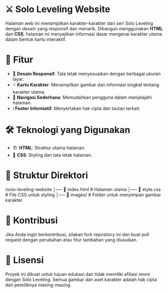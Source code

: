 # ⚔️ Solo Leveling Website
Halaman web ini menampilkan karakter-karakter dari seri Solo Leveling dengan desain yang responsif dan menarik. Dibangun menggunakan **HTML** dan **CSS**, halaman ini menyajikan informasi dasar mengenai karakter utama dalam bentuk kartu interaktif.

# 🚀 Fitur
- 🎨 **Desain Responsif**: Tata letak menyesuaikan dengan berbagai ukuran layar.
- 🃏 **Kartu Karakter**: Menampilkan gambar dan informasi singkat tentang karakter utama.
- 🔗 **Navigasi Sederhana**: Memudahkan pengguna dalam menjelajahi halaman.
- ℹ️ **Footer Informatif**:  Menyertakan hak cipta dan tautan terkait.

# 🛠️ Teknologi yang Digunakan
- 🏗️ **HTML**: Struktur utama halaman.
- 🎨 **CSS**: Styling dan tata letak halaman.

# 📁 Struktur Direktori
/solo-leveling-website
│── 📄 index.html  # Halaman utama
│── 🎨 style.css   # File CSS untuk styling
│── 📁 images/     # Folder untuk menyimpan gambar karakter

# 🤝 Kontribusi
Jika Anda ingin berkontribusi, silakan fork repository ini dan buat pull request dengan perubahan atau fitur tambahan yang diusulkan.

# 📜 Lisensi
Proyek ini dibuat untuk tujuan edukasi dan tidak memiliki afiliasi resmi dengan Solo Leveling. Semua gambar dan aset karakter adalah hak cipta dari pemiliknya masing-masing.
